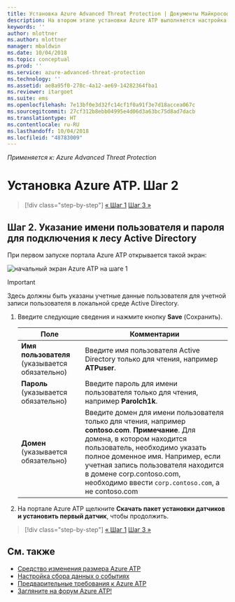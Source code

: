 ```yaml
---
title: Установка Azure Advanced Threat Protection | Документы Майкрософт
description: На втором этапе установки Azure ATP выполняется настройка параметров подключения к домену в облачной службе Azure ATP.
keywords: ''
author: mlottner
ms.author: mlottner
manager: mbaldwin
ms.date: 10/04/2018
ms.topic: conceptual
ms.prod: ''
ms.service: azure-advanced-threat-protection
ms.technology: ''
ms.assetid: ae8a95f0-278c-4a12-ae69-14282364fba1
ms.reviewer: itargoet
ms.suite: ems
ms.openlocfilehash: 7e13bf0e3d32fc14cf1f0a91f3e7d18accea067c
ms.sourcegitcommit: 27cf312b8ebb04995e4d06d3a63bc75d8ad7dacb
ms.translationtype: HT
ms.contentlocale: ru-RU
ms.lasthandoff: 10/04/2018
ms.locfileid: "48783009"
---
```

*Применяется к: Azure Advanced Threat Protection*



# <a name="install-azure-atp---step-2"></a>Установка Azure ATP. Шаг 2

> [!div class="step-by-step"]
> [« Шаг 1](install-atp-step1.md)
> [Шаг 3 »](install-atp-step3.md)

## <a name="step-2-provide-a-username-and-password-to-connect-to-your-active-directory-forest"></a>Шаг 2. Указание имени пользователя и пароля для подключения к лесу Active Directory

При первом запуске портала Azure ATP открывается такой экран:

![начальный экран Azure ATP на шаге 1](media/directory-services.png)

> [!IMPORTANT]
> Здесь должны быть указаны учетные данные пользователя для учетной записи пользователя в локальной среде Active Directory. 


1.  Введите следующие сведения и нажмите кнопку **Save** (Сохранить).

    |Поле|Комментарии|
    |---------|------------|
    |**Имя пользователя** (указывается обязательно)|Введите имя пользователя Active Directory только для чтения, например **ATPuser**.|
    |**Пароль** (указывается обязательно)|Введите пароль для имени пользователя только для чтения, например **Parolch1k**.|
    |**Домен** (указывается обязательно)|Введите домен для имени пользователя только для чтения, например **contoso.com**. **Примечание**. Для домена, в котором находится пользователь, необходимо указать полное доменное имя. Например, если учетная запись пользователя находится в домене corp.contoso.com, необходимо ввести `corp.contoso.com`, а не contoso.com|

3. На портале Azure ATP щелкните **Скачать пакет установки датчиков и установить первый датчик**, чтобы продолжить.


> [!div class="step-by-step"]
> [« Шаг 1](install-atp-step1.md)
> [Шаг 3 »](install-atp-step3.md)


## <a name="see-also"></a>См. также
- [Средство изменения размера Azure ATP](http://aka.ms/aatpsizingtool)
- [Настройка сбора данных о событиях](configure-event-collection.md)
- [Предварительные требования к Azure ATP](atp-prerequisites.md)
- [Загляните на форум Azure ATP!](https://aka.ms/azureatpcommunity)